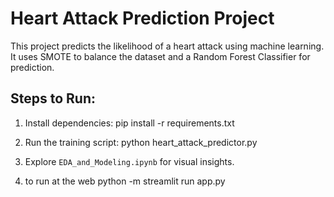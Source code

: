 
# Heart Attack Prediction Project

This project predicts the likelihood of a heart attack using machine learning. It uses SMOTE to balance the dataset and a Random Forest Classifier for prediction.

## Steps to Run:

1. Install dependencies:
    pip install -r requirements.txt

2. Run the training script:
    python heart_attack_predictor.py

3. Explore `EDA_and_Modeling.ipynb` for visual insights.

4. to run at the web 
   python -m streamlit run app.py
